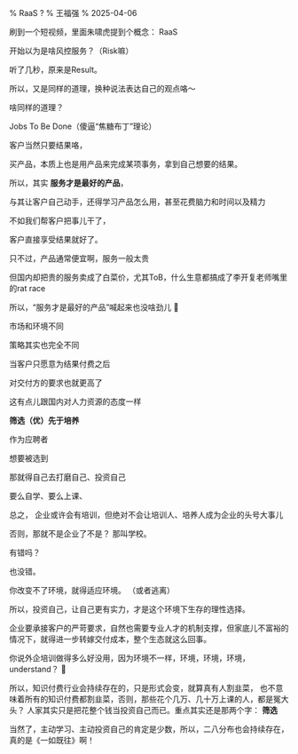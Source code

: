 % RaaS ?
% 王福强
% 2025-04-06

刷到一个短视频，里面朱啸虎提到个概念： RaaS

开始以为是啥风控服务？（Risk嘛）

听了几秒，原来是Result。

所以，又是同样的道理，换种说法表达自己的观点咯～

啥同样的道理？

Jobs To Be Done（傻逼“焦糖布丁”理论）

客户当然只要结果咯， 

买产品，本质上也是用产品来完成某项事务，拿到自己想要的结果。

所以，其实 **服务才是最好的产品**，

与其让客户自己动手，还得学习产品怎么用，甚至花费脑力和时间以及精力

不如我们帮客户把事儿干了，

客户直接享受结果就好了。

只不过，产品通常便宜啊，服务一般太贵

但国内却把贵的服务卖成了白菜价，尤其ToB，什么生意都搞成了李开复老师嘴里的rat race

所以，“服务才是最好的产品”喊起来也没啥劲儿 🤣

市场和环境不同

策略其实也完全不同

当客户只愿意为结果付费之后

对交付方的要求也就更高了

这有点儿跟国内对人力资源的态度一样

**筛选（优）先于培养**

作为应聘者

想要被选到

那就得自己去打磨自己、投资自己

要么自学、要么上课、

总之， 企业或许会有培训，但绝对不会让培训人、培养人成为企业的头号大事儿

否则，那就不是企业了不是？ 那叫学校。

有错吗？

也没错。

你改变不了环境，就得适应环境。 （或者逃离）

所以，投资自己，让自己更有实力，才是这个环境下生存的理性选择。 

企业要承接客户的严苛要求，自然也需要专业人才的机制支撑，但家底儿不富裕的情况下，就得进一步转嫁交付成本，整个生态就这么回事。

你说外企培训做得多么好没用，因为环境不一样，环境，环境，环境，understand？ 🤣

所以，知识付费行业会持续存在的，只是形式会变，就算真有人割韭菜， 也不意味着所有的知识付费都割韭菜，否则，那些花个几万、几十万上课的人，都是冤大头？ 人家其实只是把花整个钱当投资自己而已。重点其实还是那两个字： **筛选** 

当然了，主动学习、主动投资自己的肯定是少数，所以，二八分布也会持续存在，真的是《一如既往》啊！

